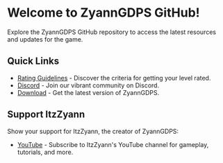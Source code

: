 # Welcome to ZyannGDPS GitHub!

Explore the ZyannGDPS GitHub repository to access the latest resources and updates for the game.

## Quick Links

- [Rating Guidelines](https://github.com/ItzZyann/ZyannGDPS/tree/main/rating_guidelines) - Discover the criteria for getting your level rated.
- [Discord](#) - Join our vibrant community on Discord.
- [Download](#) - Get the latest version of ZyannGDPS.

## Support ItzZyann

Show your support for ItzZyann, the creator of ZyannGDPS:

- [YouTube](https://youtube.com/@ItzZyannYT) - Subscribe to ItzZyann's YouTube channel for gameplay, tutorials, and more.
